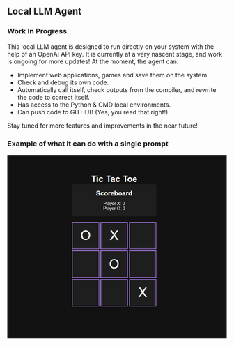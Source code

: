## Local LLM Agent

### Work In Progress

This local LLM agent is designed to run directly on your system with the help of an OpenAI API key. It is currently at a very nascent stage, and work is ongoing for more updates! At the moment, the agent can:

- Implement web applications, games and save them on the system.
- Check and debug its own code.
- Automatically call itself, check outputs from the compiler, and rewrite the code to correct itself.
- Has access to the Python & CMD local environments.
- Can push code to GITHUB (Yes, you read that right!)

Stay tuned for more features and improvements in the near future!

### Example of what it can do with a single prompt
![Local LLM Agent Image](imgs/pic-1.png)

